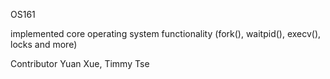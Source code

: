 OS161

implemented core operating system functionality (fork(), waitpid(), execv(), locks and more)

Contributor Yuan Xue, Timmy Tse
